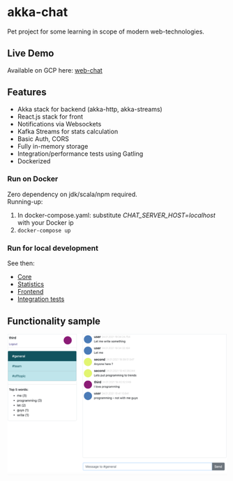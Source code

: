 # akka-chat

Pet project for some learning in scope of modern web-technologies.

## Live Demo
Available on GCP here: [web-chat](http://35.242.217.130)  

## Features
* Akka stack for backend (akka-http, akka-streams)
* React.js stack for front
* Notifications via Websockets
* Kafka Streams for stats calculation
* Basic Auth, CORS
* Fully in-memory storage
* Integration/performance tests using Gatling
* Dockerized

### Run on Docker
Zero dependency on jdk/scala/npm required.  
Running-up:  
1. In docker-compose.yaml: substitute *CHAT_SERVER_HOST=localhost* with your Docker ip
2. `docker-compose up`

### Run for local development
See then:  
* [Core](/core/README.md)  
* [Statistics](/stats/README.md)  
* [Frontend](/ui/README.md)  
* [Integration tests](/itest/README.md)  

## Functionality sample
![Home view](web-chat.png)
